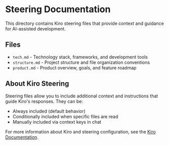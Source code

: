 # Steering Documentation

This directory contains Kiro steering files that provide context and guidance for AI-assisted development.

## Files

- `tech.md` - Technology stack, frameworks, and development tools
- `structure.md` - Project structure and file organization conventions  
- `product.md` - Product overview, goals, and feature roadmap

## About Kiro Steering

Steering files allow you to include additional context and instructions that guide Kiro's responses. They can be:

- Always included (default behavior)
- Conditionally included when specific files are read
- Manually included via context keys in chat

For more information about Kiro and steering configuration, see the [Kiro Documentation](https://kiro.dev/docs/).